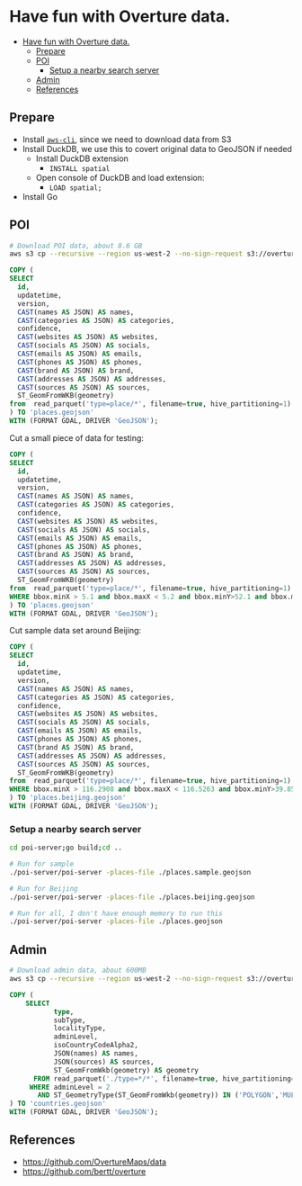 # Have fun with Overture data.

- [Have fun with Overture data.](#have-fun-with-overture-data)
  - [Prepare](#prepare)
  - [POI](#poi)
    - [Setup a nearby search server](#setup-a-nearby-search-server)
  - [Admin](#admin)
  - [References](#references)

## Prepare

- Install [`aws-cli`](https://github.com/aws/aws-cli), since we need to download
  data from S3
- Install DuckDB, we use this to covert original data to GeoJSON if needed
  - Install DuckDB extension
    - `INSTALL spatial`
  - Open console of DuckDB and load extension:
    - `LOAD spatial;`
- Install Go

## POI

```bash
# Download POI data, about 8.6 GB
aws s3 cp --recursive --region us-west-2 --no-sign-request s3://overturemaps-us-west-2/release/2023-07-26-alpha.0/theme=places/ .
```

```sql
COPY (
SELECT 
  id,
  updatetime,
  version,
  CAST(names AS JSON) AS names,
  CAST(categories AS JSON) AS categories,
  confidence,
  CAST(websites AS JSON) AS websites,
  CAST(socials AS JSON) AS socials,
  CAST(emails AS JSON) AS emails,
  CAST(phones AS JSON) AS phones,
  CAST(brand AS JSON) AS brand,
  CAST(addresses AS JSON) AS addresses,
  CAST(sources AS JSON) AS sources,
  ST_GeomFromWKB(geometry)
from  read_parquet('type=place/*', filename=true, hive_partitioning=1)
) TO 'places.geojson'
WITH (FORMAT GDAL, DRIVER 'GeoJSON');
```

Cut a small piece of data for testing:

```sql
COPY (
SELECT 
  id,
  updatetime,
  version,
  CAST(names AS JSON) AS names,
  CAST(categories AS JSON) AS categories,
  confidence,
  CAST(websites AS JSON) AS websites,
  CAST(socials AS JSON) AS socials,
  CAST(emails AS JSON) AS emails,
  CAST(phones AS JSON) AS phones,
  CAST(brand AS JSON) AS brand,
  CAST(addresses AS JSON) AS addresses,
  CAST(sources AS JSON) AS sources,
  ST_GeomFromWKB(geometry)
from  read_parquet('type=place/*', filename=true, hive_partitioning=1)
WHERE bbox.minX > 5.1 and bbox.maxX < 5.2 and bbox.minY>52.1 and bbox.maxY<52.2
) TO 'places.geojson'
WITH (FORMAT GDAL, DRIVER 'GeoJSON');
```

Cut sample data set around Beijing:

```sql
COPY (
SELECT 
  id,
  updatetime,
  version,
  CAST(names AS JSON) AS names,
  CAST(categories AS JSON) AS categories,
  confidence,
  CAST(websites AS JSON) AS websites,
  CAST(socials AS JSON) AS socials,
  CAST(emails AS JSON) AS emails,
  CAST(phones AS JSON) AS phones,
  CAST(brand AS JSON) AS brand,
  CAST(addresses AS JSON) AS addresses,
  CAST(sources AS JSON) AS sources,
  ST_GeomFromWKB(geometry)
from  read_parquet('type=place/*', filename=true, hive_partitioning=1)
WHERE bbox.minX > 116.2908 and bbox.maxX < 116.5263 and bbox.minY>39.8555 and bbox.maxY<40.0219
) TO 'places.beijing.geojson'
WITH (FORMAT GDAL, DRIVER 'GeoJSON');
```

### Setup a nearby search server

```bash
cd poi-server;go build;cd ..

# Run for sample
./poi-server/poi-server -places-file ./places.sample.geojson

# Run for Beijing
./poi-server/poi-server -places-file ./places.beijing.geojson

# Run for all, I don't have enough memory to run this
./poi-server/poi-server -places-file ./places.geojson
```

## Admin

```bash
# Download admin data, about 600MB
aws s3 cp --recursive --region us-west-2 --no-sign-request s3://overturemaps-us-west-2/release/2023-07-26-alpha.0/theme=admins/ .
```

```sql
COPY (
    SELECT
           type,
           subType,
           localityType,
           adminLevel,
           isoCountryCodeAlpha2,
           JSON(names) AS names,
           JSON(sources) AS sources,
           ST_GeomFromWkb(geometry) AS geometry
      FROM read_parquet('./type=*/*', filename=true, hive_partitioning=1)
     WHERE adminLevel = 2
       AND ST_GeometryType(ST_GeomFromWkb(geometry)) IN ('POLYGON','MULTIPOLYGON')
) TO 'countries.geojson'
WITH (FORMAT GDAL, DRIVER 'GeoJSON');
```

## References

- <https://github.com/OvertureMaps/data>
- <https://github.com/bertt/overture>
